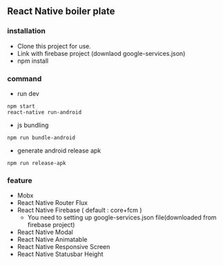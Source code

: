 ## React Native boiler plate

### installation
- Clone this project for use.
- Link with firebase project (downlaod google-services.json)
- npm install

### command
- run dev
```
npm start
react-native run-android
```

- js bundling
```
npm run bundle-android
```

- generate android release apk
```
npm run release-apk
```


### feature
- Mobx
- React Native Router Flux
- React Native Firebase ( default : core+fcm )
    - You need to setting up google-services.json file(downloaded from firebase project)
- React Native Modal
- React Native Animatable
- React Native Responsive Screen
- React Native Statusbar Height